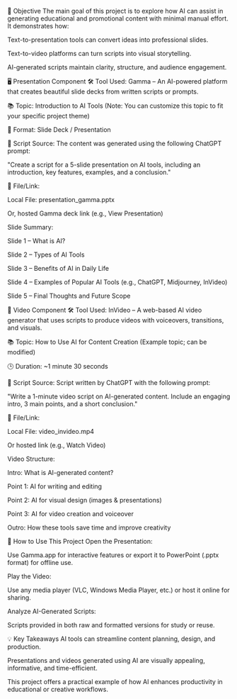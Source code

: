 
🎯 Objective
The main goal of this project is to explore how AI can assist in generating educational and promotional content with minimal manual effort. It demonstrates how:

Text-to-presentation tools can convert ideas into professional slides.

Text-to-video platforms can turn scripts into visual storytelling.

AI-generated scripts maintain clarity, structure, and audience engagement.

🖥️ Presentation Component
🛠 Tool Used: Gamma – An AI-powered platform that creates beautiful slide decks from written scripts or prompts.

📚 Topic: Introduction to AI Tools
(Note: You can customize this topic to fit your specific project theme)

🎨 Format: Slide Deck / Presentation

🎤 Script Source: The content was generated using the following ChatGPT prompt:

"Create a script for a 5-slide presentation on AI tools, including an introduction, key features, examples, and a conclusion."

📎 File/Link:

Local File: presentation_gamma.pptx

Or, hosted Gamma deck link (e.g., View Presentation)

Slide Summary:

Slide 1 – What is AI?

Slide 2 – Types of AI Tools

Slide 3 – Benefits of AI in Daily Life

Slide 4 – Examples of Popular AI Tools (e.g., ChatGPT, Midjourney, InVideo)

Slide 5 – Final Thoughts and Future Scope

🎥 Video Component
🛠 Tool Used: InVideo – A web-based AI video generator that uses scripts to produce videos with voiceovers, transitions, and visuals.

📚 Topic: How to Use AI for Content Creation
(Example topic; can be modified)

🕒 Duration: ~1 minute 30 seconds

🎤 Script Source: Script written by ChatGPT with the following prompt:

"Write a 1-minute video script on AI-generated content. Include an engaging intro, 3 main points, and a short conclusion."

📎 File/Link:

Local File: video_invideo.mp4

Or hosted link (e.g., Watch Video)

Video Structure:

Intro: What is AI-generated content?

Point 1: AI for writing and editing

Point 2: AI for visual design (images & presentations)

Point 3: AI for video creation and voiceover

Outro: How these tools save time and improve creativity

🔧 How to Use This Project
Open the Presentation:

Use Gamma.app for interactive features or export it to PowerPoint (.pptx format) for offline use.

Play the Video:

Use any media player (VLC, Windows Media Player, etc.) or host it online for sharing.

Analyze AI-Generated Scripts:

Scripts provided in both raw and formatted versions for study or reuse.

💡 Key Takeaways
AI tools can streamline content planning, design, and production.

Presentations and videos generated using AI are visually appealing, informative, and time-efficient.

This project offers a practical example of how AI enhances productivity in educational or creative workflows.


